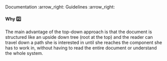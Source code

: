 <div id="path">Documentation :arrow_right: Guidelines :arrow_right:</div>

<div id="title">

#### Why :two:

</div>

<div id="body">

The main advantage of the top-down approach is that the document is structured like an upside down tree (root at the top) and the reader can travel down a path she is interested in until she reaches the component she has to work in, without having to read the entire document or understand the whole system.

</div>

<div id="extras">
</div>

</div>
